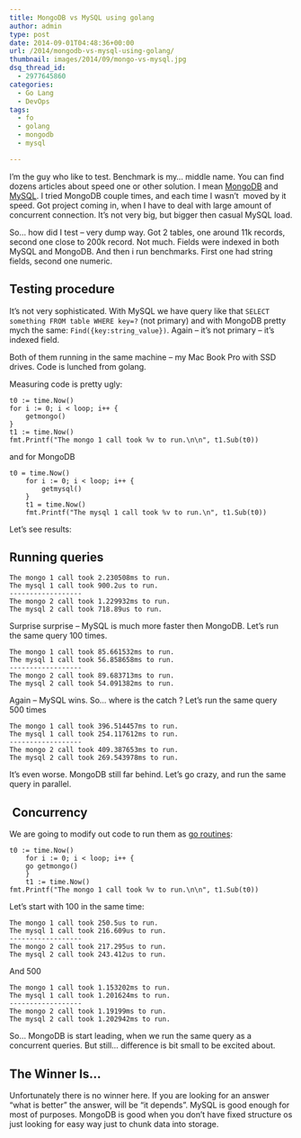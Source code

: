 ```yaml
---
title: MongoDB vs MySQL using golang
author: admin
type: post
date: 2014-09-01T04:48:36+00:00
url: /2014/mongodb-vs-mysql-using-golang/
thumbnail: images/2014/09/mongo-vs-mysql.jpg
dsq_thread_id:
  - 2977645860
categories:
  - Go Lang
  - DevOps
tags:
  - fo
  - golang
  - mongodb
  - mysql

---
```

I&#8217;m the guy who like to test. Benchmark is my&#8230; middle name. You can find dozens articles about speed one or other solution. I mean [MongoDB][1] and [MySQL][2]. I tried MongoDB couple times, and each time I wasn&#8217;t  moved by it speed. Got project coming in, when I have to deal with large amount of concurrent connection. It&#8217;s not very big, but bigger then casual MySQL load.

So&#8230; how did I test &#8211; very dump way. Got 2 tables, one around 11k records, second one close to 200k record. Not much. Fields were indexed in both MySQL and MongoDB. And then i run benchmarks. First one had string fields, second one numeric.

<!--more-->

## Testing procedure

It&#8217;s not very sophisticated. With MySQL we have query like that `SELECT something FROM table WHERE key=?` (not primary) and with MongoDB pretty mych the same: `Find({key:string_value})`. Again &#8211; it&#8217;s not primary &#8211; it&#8217;s indexed field.

Both of them running in the same machine &#8211; my Mac Book Pro with SSD drives. Code is lunched from golang.

Measuring code is pretty ugly:

```
t0 := time.Now()
for i := 0; i < loop; i++ {
	getmongo()
}
t1 := time.Now()
fmt.Printf("The mongo 1 call took %v to run.\n\n", t1.Sub(t0))
```

and for MongoDB

```
t0 = time.Now()
	for i := 0; i < loop; i++ {
		getmysql()
	}
	t1 = time.Now()
	fmt.Printf("The mysql 1 call took %v to run.\n", t1.Sub(t0))
```

Let&#8217;s see results:

## Running queries

```
The mongo 1 call took 2.230508ms to run.
The mysql 1 call took 900.2us to run.
------------------
The mongo 2 call took 1.229932ms to run.
The mysql 2 call took 718.89us to run.
```

Surprise surprise &#8211; MySQL is much more faster then MongoDB. Let&#8217;s run the same query 100 times.

```
The mongo 1 call took 85.661532ms to run.
The mysql 1 call took 56.858658ms to run.
------------------
The mongo 2 call took 89.683713ms to run.
The mysql 2 call took 54.091382ms to run.
```

Again &#8211; MySQL wins. So&#8230; where is the catch ? Let&#8217;s run the same query 500 times

```
The mongo 1 call took 396.514457ms to run.
The mysql 1 call took 254.117612ms to run.
------------------
The mongo 2 call took 409.387653ms to run.
The mysql 2 call took 269.543978ms to run.
```

It&#8217;s even worse. MongoDB still far behind. Let&#8217;s go crazy, and run the same query in parallel.

##  Concurrency

We are going to modify out code to run them as [go routines][3]:


```
t0 := time.Now()
    for i := 0; i < loop; i++ {
	go getmongo()
    }
    t1 := time.Now()
fmt.Printf("The mongo 1 call took %v to run.\n\n", t1.Sub(t0))
```

Let&#8217;s start with 100 in the same time:

```
The mongo 1 call took 250.5us to run.
The mysql 1 call took 216.609us to run.
------------------
The mongo 2 call took 217.295us to run.
The mysql 2 call took 243.412us to run.
```

And 500

```
The mongo 1 call took 1.153202ms to run.
The mysql 1 call took 1.201624ms to run.
------------------
The mongo 2 call took 1.19199ms to run.
The mysql 2 call took 1.202942ms to run.
```


So&#8230; MongoDB is start leading, when we run the same query as a concurrent queries. But still&#8230; difference is bit small to be excited about.

## The Winner Is&#8230;

Unfortunately there is no winner here. If you are looking for an answer &#8220;what is better&#8221; the answer, will be &#8220;it depends&#8221;. MySQL is good enough for most of purposes. MongoDB is good when you don&#8217;t have fixed structure os just looking for easy way just to chunk data into storage.

 [1]: http://www.mongodb.org/
 [2]: http://www.mysql.com/
 [3]: http://www.golang-book.com/10/index.htm